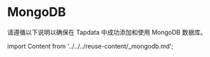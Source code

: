 # MongoDB

请遵循以下说明以确保在 Tapdata 中成功添加和使用 MongoDB 数据库。

import Content from '../../../reuse-content/_mongodb.md';

<Content />

